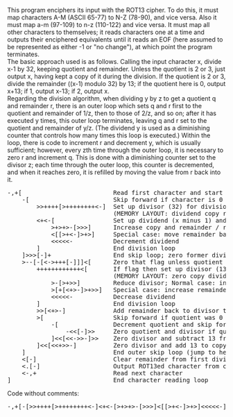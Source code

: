 This program enciphers its input with the ROT13 cipher. To do this, it must map characters A-M (ASCII 65-77) to N-Z (78-90), and vice versa. Also it must map a-m (97-109) to n-z (110-122) and vice versa. It must map all other characters to themselves; it reads characters one at a time and outputs their enciphered equivalents until it reads an EOF (here assumed to be represented as either -1 or "no change"), at which point the program terminates.
<br>
The basic approach used is as follows. Calling the input character x, divide x-1 by 32, keeping quotient and remainder. Unless the quotient is 2 or 3, just output x, having kept a copy of it during the division. If the quotient is 2 or 3, divide the remainder ((x-1) modulo 32) by 13; if the quotient here is 0, output x+13; if 1, output x-13; if 2, output x.
<br>
Regarding the division algorithm, when dividing y by z to get a quotient q and remainder r, there is an outer loop which sets q and r first to the quotient and remainder of 1/z, then to those of 2/z, and so on; after it has executed y times, this outer loop terminates, leaving q and r set to the quotient and remainder of y/z. (The dividend y is used as a diminishing counter that controls how many times this loop is executed.) Within the loop, there is code to increment r and decrement y, which is usually sufficient; however, every zth time through the outer loop, it is necessary to zero r and increment q. This is done with a diminishing counter set to the divisor z; each time through the outer loop, this counter is decremented, and when it reaches zero, it is refilled by moving the value from r back into it.
<pre>
-,+[                         Read first character and start outer character reading loop
    -[                       Skip forward if character is 0
        &gt;&gt;++++[&gt;++++++++&lt;-]  Set up divisor (32) for division loop
                             (MEMORY LAYOUT: dividend copy remainder divisor quotient zero zero)
        &lt;+&lt;-[                Set up dividend (x minus 1) and enter division loop
            &gt;+&gt;+&gt;-[&gt;&gt;&gt;]      Increase copy and remainder / reduce divisor / Normal case: skip forward
            &lt;[[&gt;+&lt;-]&gt;+&gt;]     Special case: move remainder back to divisor and increase quotient
            &lt;&lt;&lt;&lt;&lt;-           Decrement dividend
        ]                    End division loop
    ]&gt;&gt;&gt;[-]+                 End skip loop; zero former divisor and reuse space for a flag
    &gt;--[-[&lt;-&gt;+++[-]]]&lt;[      Zero that flag unless quotient was 2 or 3; zero quotient; check flag
        ++++++++++++&lt;[       If flag then set up divisor (13) for second division loop
                             (MEMORY LAYOUT: zero copy dividend divisor remainder quotient zero zero)
            &gt;-[&gt;+&gt;&gt;]         Reduce divisor; Normal case: increase remainder
            &gt;[+[&lt;+&gt;-]&gt;+&gt;&gt;]   Special case: increase remainder / move it back to divisor / increase quotient
            &lt;&lt;&lt;&lt;&lt;-           Decrease dividend
        ]                    End division loop
        &gt;&gt;[&lt;+&gt;-]             Add remainder back to divisor to get a useful 13
        &gt;[                   Skip forward if quotient was 0
            -[               Decrement quotient and skip forward if quotient was 1
                -&lt;&lt;[-]&gt;&gt;     Zero quotient and divisor if quotient was 2
            ]&lt;&lt;[&lt;&lt;-&gt;&gt;-]&gt;&gt;    Zero divisor and subtract 13 from copy if quotient was 1
        ]&lt;&lt;[&lt;&lt;+&gt;&gt;-]          Zero divisor and add 13 to copy if quotient was 0
    ]                        End outer skip loop (jump to here if ((character minus 1)/32) was not 2 or 3)
    &lt;[-]                     Clear remainder from first division if second division was skipped
    &lt;.[-]                    Output ROT13ed character from copy and clear it
    &lt;-,+                     Read next character
]                            End character reading loop
</pre>
Code without comments:
<pre>-,+[-[&gt;&gt;++++[&gt;++++++++&lt;-]&lt;+&lt;-[&gt;+&gt;+&gt;-[&gt;&gt;&gt;]&lt;[[&gt;+&lt;-]&gt;+&gt;]&lt;&lt;&lt;&lt;&lt;-]]&gt;&gt;&gt;[-]+&gt;--[-[&ly;-&gt;+++[-]]]&lt;[++++++++++++&lt;[&gt;-[&gt;+&gt;&gt;]&gt;[+[&lt;+&gt;-]&gt;+&gt;&gt;]&lt;&lt;&lt;&lt;&lt;-]&gt;&gt;[&lt;+&gt;-&gt;[-[-&lt;&lt;[-]&gt;&gt;]&lt;&lt;[&lt;&lt;-&gt;&gt;-]&gt;&gt;]&lt;&lt;[&lt;&lt;+&gt;&gt;-]]&lt;[-]&lt;.[-]&lt;-,+]</pre>

